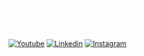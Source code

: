 <html>
<p class="line typing-animation">
<style>
    .line {
    font-family: 'Special Elite', monospace;
    src: url(https://fonts.googleapis.com/css2?family=Special+Elite&display+swap);
    border-right: 2px solid;
    margin: 0 auto;
    text-align: center;
    white-space: nowrap;
    overflow: hidden;
    }
    .typing-animation {
        animation: blinkCursor 500ms steps(40) infinite normal, typing 4s steps(40) 1s normal both; 
    }
    @keyframes typing { 
        from {
            width: 0;
        }
        to { 
            width: 15em; 
        }
    }
    @keyframes blinkCursor {
        from{
            border-right-color: rgba(255, 255, 255, 0.75);
        }
        to {
            border-right-color: transparent;
        }
    }>
</style>
 Olá, Eu sou o Vitor Cruz!
</p>
<br/>
<br/>
</html>

[![Youtube](https://img.shields.io/badge/YouTube-FF0000?style=for-the-badge&logo=youtube&logoColor=white
)]()
[![Linkedin](https://res.cloudinary.com/practicaldev/image/fetch/s--imBRhTaX--/c_limit%2Cf_auto%2Cfl_progressive%2Cq_auto%2Cw_880/https://img.shields.io/badge/LinkedIn-0077B5%3Fstyle%3Dfor-the-badge%26logo%3Dlinkedin%26logoColor%3Dwhite)]()
[![Instagram](https://img.shields.io/badge/Instagram-E4405F?style=for-the-badge&logo=instagram&logoColor=white
)]()

<div> 

</div>
